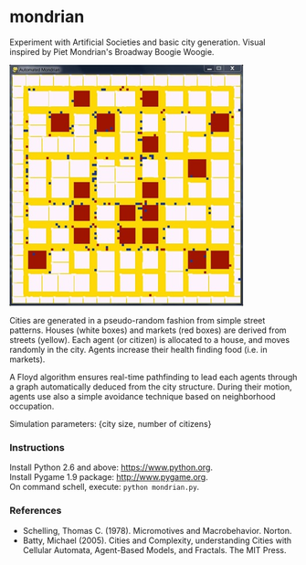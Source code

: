 mondrian
========

Experiment with Artificial Societies and basic city generation. Visual inspired by Piet Mondrian's Broadway Boogie Woogie.

![](snapshot.jpg)

Cities are generated in a pseudo-random fashion from simple street patterns. Houses (white boxes) and markets (red boxes) are derived from streets (yellow). Each agent (or citizen) is allocated to a house, and moves randomly in the city. Agents increase their health finding food (i.e. in markets). 

A Floyd algorithm ensures real-time pathfinding to lead each agents through a graph automatically deduced from the city structure. During their motion, agents use also a simple avoidance technique based on neighborhood occupation.

Simulation parameters: {city size, number of citizens}

### Instructions
Install Python 2.6 and above: https://www.python.org.  
Install Pygame 1.9 package: http://www.pygame.org.  
On command schell, execute: `python mondrian.py`.  

### References
- Schelling, Thomas C. (1978). Micromotives and Macrobehavior. Norton.
- Batty, Michael (2005). Cities and Complexity, understanding Cities with Cellular Automata, Agent-Based Models, and Fractals. The MIT Press.
